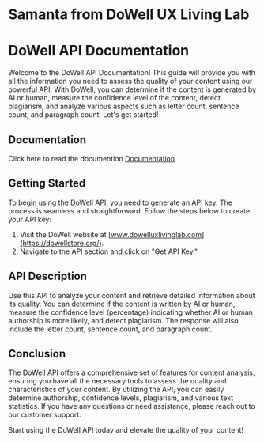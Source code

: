 # Samanta from DoWell UX Living Lab

# DoWell API Documentation

Welcome to the DoWell API Documentation! This guide will provide you with all the information you need to assess the quality of your content using our powerful API. With DoWell, you can determine if the content is generated by AI or human, measure the confidence level of the content, detect plagiarism, and analyze various aspects such as letter count, sentence count, and paragraph count. Let's get started!

## Documentation
Click here to read the documention [Documentation](https://documenter.getpostman.com/view/26372308/2s93zH1yn5)

## Getting Started

To begin using the DoWell API, you need to generate an API key. The process is seamless and straightforward. Follow the steps below to create your API key:

1. Visit the DoWell website at [www.dowelluxlivinglab.com](https://dowellstore.org/).
2. Navigate to the API section and click on "Get API Key."

## API Description

Use this API to analyze your content and retrieve detailed information about its quality. You can determine if the content is written by AI or human, measure the confidence level (percentage) indicating whether AI or human authorship is more likely, and detect plagiarism. The response will also include the letter count, sentence count, and paragraph count.

## Conclusion

The DoWell API offers a comprehensive set of features for content analysis, ensuring you have all the necessary tools to assess the quality and characteristics of your content. By utilizing the API, you can easily determine authorship, confidence levels, plagiarism, and various text statistics. If you have any questions or need assistance, please reach out to our customer support.

Start using the DoWell API today and elevate the quality of your content!
